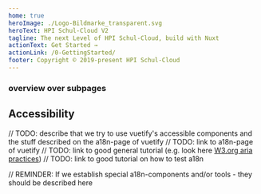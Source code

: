 ```yaml
---
home: true
heroImage: ./Logo-Bildmarke_transparent.svg
heroText: HPI Schul-Cloud V2
tagline: The next Level of HPI Schul-Cloud, build with Nuxt
actionText: Get Started →
actionLink: /0-GettingStarted/
footer: Copyright © 2019-present HPI Schul-Cloud
---
```



### overview over subpages


## Accessibility
// TODO: describe that we try to use vuetify's accessible components and the stuff described on the a18n-page of vuetify
// TODO: link to a18n-page of vuetify
// TODO: link to good general tutorial (e.g. look here [W3.org aria practices](https://www.w3.org/TR/wai-aria-practices-1.1/))
// TODO: link to good tutorial on how to test a18n

// REMINDER: If we establish special a18n-components and/or tools - they should be described here
